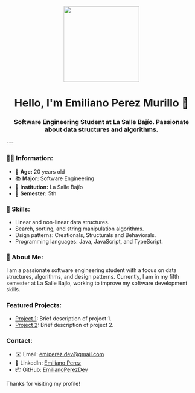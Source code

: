 <div id="header" align="center">
    <img src="https://media1.giphy.com/media/qgQUggAC3Pfv687qPC/giphy.gif" width="200" />
    <h1 align="center">Hello, I'm Emiliano Perez Murillo 👋</h1>
    <h3 align="center">Software Engineering Student at La Salle Bajío. Passionate about data structures and algorithms.</h3>
</div>
---

### 👨‍💻 Information:

- 🎂 **Age:** 20 years old
- 📚 **Major:** Software Engineering
- 🏫 **Institution:** La Salle Bajío
- 📅 **Semester:** 5th

### 🧠 Skills:

- Linear and non-linear data structures.
- Search, sorting, and string manipulation algorithms.
- Dsign patterns: Creationals, Structurals and Behaviorals.
- Programming languages: Java, JavaScript, and TypeScript.

### 📝 About Me:

I am a passionate software engineering student with a focus on data structures, algorithms, and design patterns. Currently, I am in my fifth semester at La Salle Bajío, working to improve my software development skills.

### Featured Projects:

- [Project 1](project-link-1): Brief description of project 1.
- [Project 2](project-link-2): Brief description of project 2.

### Contact:

- ✉️ Email: [emiperez.dev@gmail.com](mailto:emiperez.dev@gmail.com)
- 💼 LinkedIn: [Emiliano Perez](https://www.linkedin.com/in/emiliano-p%C3%A9rez-247985219/)
- 📦 GitHub: [EmilianoPerezDev](https://github.com/emiperezdev)

Thanks for visiting my profile!

